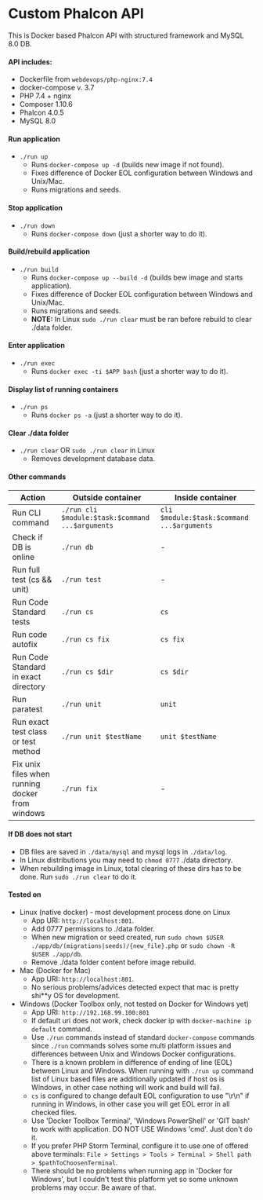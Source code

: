 # Custom Phalcon API

This is Docker based Phalcon API with structured framework and MySQL 8.0 DB.

#### API includes:

- Dockerfile from `webdevops/php-nginx:7.4`
- docker-compose v. 3.7
- PHP 7.4 + nginx
- Composer 1.10.6
- Phalcon 4.0.5
- MySQL 8.0

#### Run application

- `./run up`
  - Runs `docker-compose up -d` (builds new image if not found).
  - Fixes difference of Docker EOL configuration between Windows and Unix/Mac.
  - Runs migrations and seeds.

#### Stop application

- `./run down`
  - Runs `docker-compose down` (just a shorter way to do it).

#### Build/rebuild application

- `./run build`
  - Runs `docker-compose up --build -d` (builds bew image and starts application).
  - Fixes difference of Docker EOL configuration between Windows and Unix/Mac.
  - Runs migrations and seeds.
  - **NOTE:** In Linux `sudo ./run clear` must be ran before rebuild to clear ./data folder.

#### Enter application

- `./run exec`
  - Runs `docker exec -ti $APP bash` (just a shorter way to do it).

#### Display list of running containers

- `./run ps`
  - Runs `docker ps -a` (just a shorter way to do it).

#### Clear ./data folder

- `./run clear` OR `sudo ./run clear` in Linux
  - Removes development database data.

#### Other commands

| Action | Outside container | Inside container |
| --- | --- | --- |
| Run CLI command | `./run cli $module:$task:$command ...$arguments` | `cli $module:$task:$command ...$arguments` |
| Check if DB is online | `./run db` | - |
| Run full test (cs && unit) | `./run test` | - |
| Run Code Standard tests | `./run cs` | `cs` |
| Run code autofix | `./run cs fix` | `cs fix` |
| Run Code Standard in exact directory | `./run cs $dir` | `cs $dir` |
| Run paratest | `./run unit` | `unit` |
| Run exact test class or test method | `./run unit $testName` | `unit $testName` |
| Fix unix files when running docker from windows | `./run fix` | - |

#### If DB does not start

- DB files are saved in `./data/mysql` and mysql logs in `./data/log`.
- In Linux distributions you may need to `chmod 0777` ./data directory.
- When rebuilding image in Linux, total clearing of these dirs has to be done. Run `sudo ./run clear` to do it.

#### Tested on

- Linux (native docker) - most development process done on Linux
  - App URI: `http://localhost:801`.
  - Add 0777 permissions to ./data folder.
  - When new migration or seed created, run `sudo chown $USER ./app/db/(migrations|seeds)/{new_file}.php` or `sudo chown -R $USER ./app/db`.
  - Remove ./data folder content before image rebuild.
- Mac (Docker for Mac)
  - App URI: `http://localhost:801`.
  - No serious problems/advices detected expect that mac is pretty shi**y OS for development.
- Windows (Docker Toolbox only, not tested on Docker for Windows yet)
  - App URI: `http://192.168.99.100:801`
  - If default uri does not work, check docker ip with `docker-machine ip default` command.
  - Use `./run` commands instead of standard `docker-compose` commands since `./run` commands solves some multi platform issues and differences between Unix and Windows Docker configurations.
  - There is a known problem in difference of ending of line (EOL) between Linux and Windows. When running with `./run up` command list of Linux based files are additionally updated if host os is Windows, in other case nothing will work and build will fail.
  - `cs` is configured to change default EOL configuration to use "\r\n" if running in Windows, in other case you will get EOL error in all checked files.
  - Use 'Docker Toolbox Terminal', 'Windows PowerShell' or 'GIT bash' to work with application. DO NOT USE Windows 'cmd'. Just don't do it.
  - If you prefer PHP Storm Terminal, configure it to use one of offered above terminals: `File > Settings > Tools > Terminal > Shell path > $pathToChoosenTerminal`.
  - There should be no problems when running app in 'Docker for Windows', but I couldn't test this platform yet so some unknown problems may occur. Be aware of that.